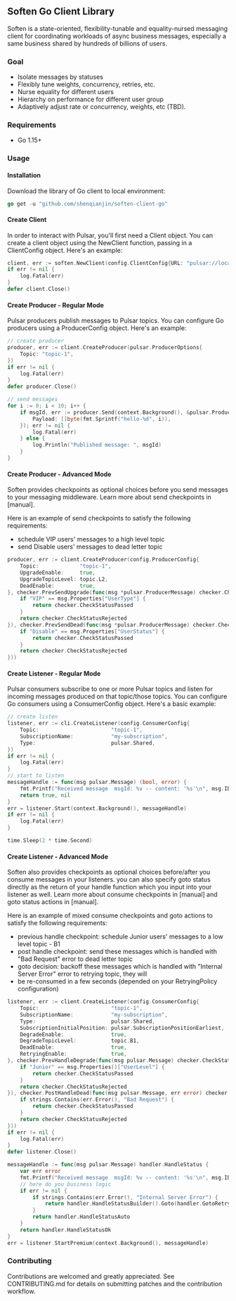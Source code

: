 ## Soften Go Client Library

Soften is a state-oriented, flexibility-tunable and equality-nursed messaging client for coordinating workloads 
of async business messages, especially a same business shared by hundreds of billions of users.

### Goal
- Isolate messages by statuses
- Flexibly tune weights, concurrency, retries, etc.
- Nurse equality for different users
- Hierarchy on performance for different user group
- Adaptively adjust rate or concurrency, weights, etc (TBD).

### Requirements
- Go 1.15+

### Usage
#### Installation
Download the library of Go client to local environment:
```go
go get -u "github.com/shenqianjin/soften-client-go"
```
#### Create Client
In order to interact with Pulsar, you'll first need a Client object. You can create a client object using the NewClient
function, passing in a ClientConfig object. Here's an example:
```go
client, err := soften.NewClient(config.ClientConfig{URL: "pulsar://localhost:6650"})
if err != nil {
    log.Fatal(err)
}
defer client.Close()
```
#### Create Producer - Regular Mode
Pulsar producers publish messages to Pulsar topics. You can configure Go producers using a ProducerConfig object.
Here's an example:
```go
// create producer
producer, err := client.CreateProducer(pulsar.ProducerOptions{
    Topic: "topic-1",
})
if err != nil {
    log.Fatal(err)
}
defer producer.Close()

// send messages
for i := 0; i < 10; i++ {
    if msgId, err := producer.Send(context.Background(), &pulsar.ProducerMessage{
        Payload: []byte(fmt.Sprintf("hello-%d", i)),
    }); err != nil {
        log.Fatal(err)
    } else {
        log.Println("Published message: ", msgId)
    }
}
```
#### Create Producer - Advanced Mode
Soften provides checkpoints as optional choices before you send messages to your messaging middleware. 
Learn more about send checkpoints in [manual].

Here is an example of send checkpoints to satisfy the following requirements:
- schedule VIP users' messages to a high level topic
- send Disable users' messages to dead letter topic
```go
producer, err := client.CreateProducer(config.ProducerConfig{
    Topic:             "topic-1",
    UpgradeEnable:     true,
    UpgradeTopicLevel: topic.L2,
    DeadEnable:        true,
}, checker.PrevSendUpgrade(func(msg *pulsar.ProducerMessage) checker.CheckStatus {
    if "VIP" == msg.Properties["UserType"] {
        return checker.CheckStatusPassed
    }
    return checker.CheckStatusRejected
}), checker.PrevSendDead(func(msg *pulsar.ProducerMessage) checker.CheckStatus {
    if "Disable" == msg.Properties["UserStatus"] {
        return checker.CheckStatusPassed
    }
    return checker.CheckStatusRejected
}))
```
#### Create Listener - Regular Mode
Pulsar consumers subscribe to one or more Pulsar topics and listen for incoming messages produced on that topic/those topics.
You can configure Go consumers using a ConsumerConfig object. Here's a basic example:
```go
// create listen
listener, err := cli.CreateListener(config.ConsumerConfig{
    Topic:                       "topic-1",
    SubscriptionName:            "my-subscription",
    Type:                        pulsar.Shared,
})
if err != nil {
    log.Fatal(err)
}
// start to listen
messageHandle := func(msg pulsar.Message) (bool, error) {
    fmt.Printf("Received message  msgId: %v -- content: '%s'\n", msg.ID(), string(msg.Payload()))
    return true, nil
}
err = listener.Start(context.Background(), messageHandle)
if err != nil {
    log.Fatal(err)
}

time.Sleep(2 * time.Second)
```
#### Create Listener - Advanced Mode
Soften also provides checkpoints as optional choices before/after you consume messages in your listeners.
you can also specify goto status directly as the return of your handle function which you input into your
listener as well. Learn more about consume checkpoints in [manual] and goto status actions in [manual].


Here is an example of mixed consume checkpoints and goto actions to satisfy the following requirements:
- previous handle checkpoint: schedule Junior users' messages to a low level topic - B1
- post handle checkpoint: send these messages which is handled with "Bad Request" error to dead letter topic
- goto decision: backoff these messages which is handled with "Internal Server Error" error to retrying topic, they will
- be re-consumed in a few seconds (depended on your RetryingPolicy configuration)
```go
listener, err := client.CreateListener(config.ConsumerConfig{
    Topic:                       "topic-1",
    SubscriptionName:            "my-subscription",
    Type:                        pulsar.Shared,
    SubscriptionInitialPosition: pulsar.SubscriptionPositionEarliest,
    DegradeEnable:               true,
    DegradeTopicLevel:           topic.B1,
    DeadEnable:                  true,
    RetryingEnable:              true,
}, checker.PrevHandleDegrade(func(msg pulsar.Message) checker.CheckStatus {
    if "Junior" == msg.Properties()["UserLevel"] {
        return checker.CheckStatusPassed
    }
    return checker.CheckStatusRejected
}), checker.PostHandleDead(func(msg pulsar.Message, err error) checker.CheckStatus {
    if strings.Contains(err.Error(), "Bad Request") {
        return checker.CheckStatusPassed
    }
    return checker.CheckStatusRejected
}))
if err != nil {
    log.Fatal(err)
}
defer listener.Close()

messageHandle := func(msg pulsar.Message) handler.HandleStatus {
    var err error
    fmt.Printf("Received message  msgId: %v -- content: '%s'\n", msg.ID(), string(msg.Payload()))
    // here do you business logic
    if err != nil {
        if strings.Contains(err.Error(), "Internal Server Error") {
            return handler.HandleStatusBuilder().Goto(handler.GotoRetrying).Build()
        }
        return handler.HandleStatusAuto
    }
    return handler.HandleStatusOk
}
err = listener.StartPremium(context.Background(), messageHandle)
```




### Contributing
Contributions are welcomed and greatly appreciated. See CONTRIBUTING.md for details on submitting patches
and the contribution workflow.
